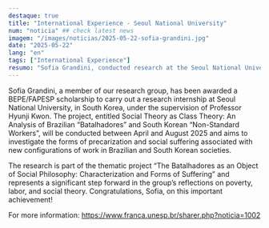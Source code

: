 ```yaml
---
destaque: true
title: "International Experience - Seoul National University"
num: "noticia" ## check latest news
imagem: "/images/noticias/2025-05-22-sofia-grandini.jpg"
date: "2025-05-22"
lang: "en"
tags: ["International Experience"]
resumo: "Sofia Grandini, conducted research at the Seoul National University, in South Korea,"
---
```


Sofia Grandini, a member of our research group, has been awarded a BEPE/FAPESP scholarship to carry out a research internship at Seoul National University, in South Korea, under the supervision of Professor Hyunji Kwon. The project, entitled Social Theory as Class Theory: An Analysis of Brazilian “Batalhadores” and South Korean “Non-Standard Workers”, will be conducted between April and August 2025 and aims to investigate the forms of precarization and social suffering associated with new configurations of work in Brazilian and South Korean societies. 

The research is part of the thematic project “The Batalhadores as an Object of Social Philosophy: Characterization and Forms of Suffering” and represents a significant step forward in the group’s reflections on poverty, labor, and social theory. Congratulations, Sofia, on this important achievement!

For more information: https://www.franca.unesp.br/sharer.php?noticia=1002